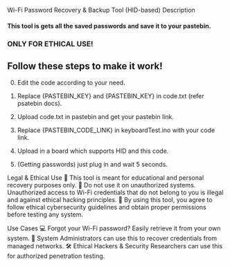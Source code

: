 Wi-Fi Password Recovery & Backup Tool (HID-based)
Description

#### This tool is gets all the saved passwords and save it to your pastebin.

### ONLY FOR ETHICAL USE!

## Follow these steps to make it work!

0) Edit the code according to your need.

1) Replace {PASTEBIN_KEY} and {PASTEBIN_KEY} in code.txt (refer psatebin docs).

2) Upload code.txt in pastebin and get your pastebin link.

3) Replace {PASTEBIN_CODE_LINK} in keyboardTest.ino with your code link.

4) Upload in a board which supports HID and this code.

5) (Getting passwords) just plug in and wait 5 seconds.
 



Legal & Ethical Use
🔹 This tool is meant for educational and personal recovery purposes only.
🔹 Do not use it on unauthorized systems. Unauthorized access to Wi-Fi credentials that do not belong to you is illegal and against ethical hacking principles.
🔹 By using this tool, you agree to follow ethical cybersecurity guidelines and obtain proper permissions before testing any system.

Use Cases
💻 Forgot your Wi-Fi password? Easily retrieve it from your own system.
🔐 System Administrators can use this to recover credentials from managed networks.
🛠️ Ethical Hackers & Security Researchers can use this for authorized penetration testing.